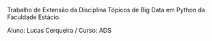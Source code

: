 Trabalho de Extensão da Disciplina Tópicos de Big Data em Python da Faculdade Estácio. 

Aluno: Lucas Cerqueira  / 
Curso: ADS
